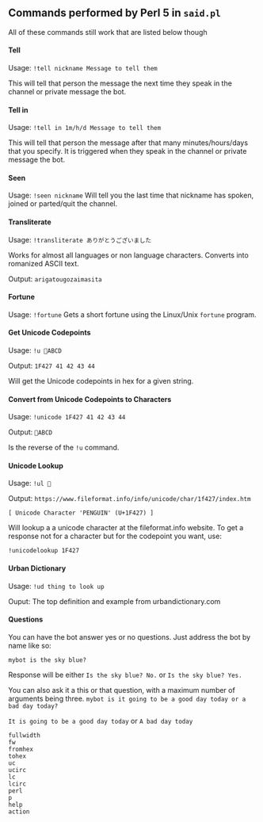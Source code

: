 ## Commands performed by Perl 5 in `said.pl`
All of these commands still work that are listed below though
#### Tell
Usage: `!tell nickname Message to tell them`

This will tell that person the message the next time they speak in the channel or private message the bot.

#### Tell in
Usage: `!tell in 1m/h/d Message to tell them`

This will tell that person the message after that many minutes/hours/days that you specify.  It is triggered when they speak in the channel or private message the bot.

#### Seen
Usage: `!seen nickname`
Will tell you the last time that nickname has spoken, joined or parted/quit the channel.

#### Transliterate
Usage: `!transliterate ありがとうございました`

Works for almost all languages or non language characters.  Converts into romanized ASCII text.

Output: `arigatougozaimasita`

#### Fortune
Usage: `!fortune`
Gets a short fortune using the Linux/Unix `fortune` program.

#### Get Unicode Codepoints
Usage: `!u 🐧ABCD`

Output: `1F427 41 42 43 44`

Will get the Unicode codepoints in hex for a given string.

#### Convert from Unicode Codepoints to Characters
Usage: `!unicode 1F427 41 42 43 44`

Output: `🐧ABCD`

Is the reverse of the `!u` command.

#### Unicode Lookup
Usage: `!ul 🐧`

Output: `https://www.fileformat.info/info/unicode/char/1f427/index.htm`

 `[ Unicode Character 'PENGUIN' (U+1F427) ] `

Will lookup a a unicode character at the fileformat.info website.
To get a response not for a character but for the codepoint you want, use:

`!unicodelookup 1F427`

#### Urban Dictionary
Usage: `!ud thing to look up`

Ouput: The top definition and example from urbandictionary.com

#### Questions
You can have the bot answer yes or no questions.  Just address the bot by name like so:

`mybot is the sky blue?`

Response will be either `Is the sky blue? No.` or `Is the sky blue? Yes.`

You can also ask it a this or that question, with a maximum number of arguments being three.
`mybot is it going to be a good day today or a bad day today?`

`It is going to be a good day today` or `A bad day today`

	fullwidth
	fw
	fromhex
	tohex
	uc
	ucirc
	lc
	lcirc
	perl
	p
	help
	action

